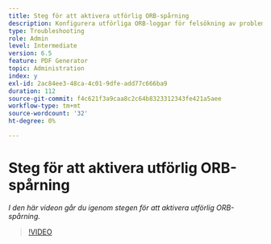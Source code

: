 ```yaml
---
title: Steg för att aktivera utförlig ORB-spårning
description: Konfigurera utförliga ORB-loggar för felsökning av problem med PDF Generator
type: Troubleshooting
role: Admin
level: Intermediate
version: 6.5
feature: PDF Generator
topic: Administration
index: y
exl-id: 2ac84ee3-48ca-4c01-9dfe-add77c666ba9
duration: 112
source-git-commit: f4c621f3a9caa8c2c64b8323312343fe421a5aee
workflow-type: tm+mt
source-wordcount: '32'
ht-degree: 0%

---
```


# Steg för att aktivera utförlig ORB-spårning

*I den här videon går du igenom stegen för att aktivera utförlig ORB-spårning.*

>[!VIDEO](https://video.tv.adobe.com/v/335526?quality=12&learn=on)
